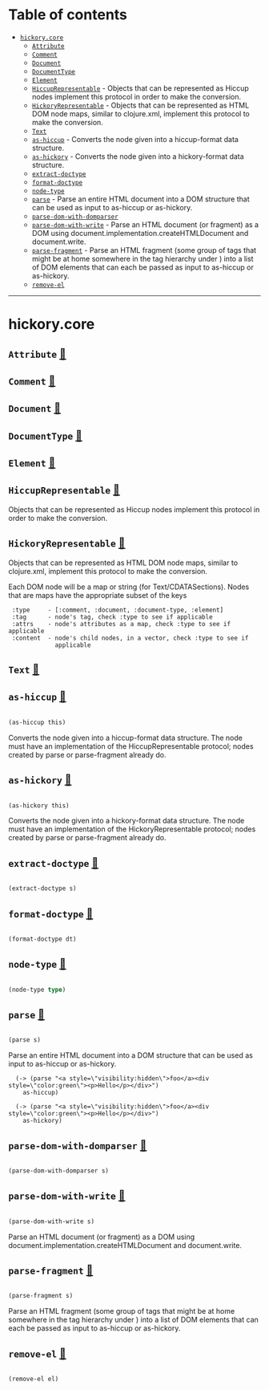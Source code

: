 # Table of contents
-  [`hickory.core`](#hickory.core) 
    -  [`Attribute`](#hickory.core/Attribute)
    -  [`Comment`](#hickory.core/Comment)
    -  [`Document`](#hickory.core/Document)
    -  [`DocumentType`](#hickory.core/DocumentType)
    -  [`Element`](#hickory.core/Element)
    -  [`HiccupRepresentable`](#hickory.core/HiccupRepresentable) - Objects that can be represented as Hiccup nodes implement this protocol in order to make the conversion.
    -  [`HickoryRepresentable`](#hickory.core/HickoryRepresentable) - Objects that can be represented as HTML DOM node maps, similar to clojure.xml, implement this protocol to make the conversion.
    -  [`Text`](#hickory.core/Text)
    -  [`as-hiccup`](#hickory.core/as-hiccup) - Converts the node given into a hiccup-format data structure.
    -  [`as-hickory`](#hickory.core/as-hickory) - Converts the node given into a hickory-format data structure.
    -  [`extract-doctype`](#hickory.core/extract-doctype)
    -  [`format-doctype`](#hickory.core/format-doctype)
    -  [`node-type`](#hickory.core/node-type)
    -  [`parse`](#hickory.core/parse) - Parse an entire HTML document into a DOM structure that can be used as input to as-hiccup or as-hickory.
    -  [`parse-dom-with-domparser`](#hickory.core/parse-dom-with-domparser)
    -  [`parse-dom-with-write`](#hickory.core/parse-dom-with-write) - Parse an HTML document (or fragment) as a DOM using document.implementation.createHTMLDocument and document.write.
    -  [`parse-fragment`](#hickory.core/parse-fragment) - Parse an HTML fragment (some group of tags that might be at home somewhere in the tag hierarchy under <body>) into a list of DOM elements that can each be passed as input to as-hiccup or as-hickory.
    -  [`remove-el`](#hickory.core/remove-el)

-----
# <a name="hickory.core">hickory.core</a>






## <a name="hickory.core/Attribute">`Attribute`</a> [:page_facing_up:](https://github.com/clj-commons/hickory/blob/master/src/cljs/hickory/core.cljs#L40-L40)
<a name="hickory.core/Attribute"></a>

## <a name="hickory.core/Comment">`Comment`</a> [:page_facing_up:](https://github.com/clj-commons/hickory/blob/master/src/cljs/hickory/core.cljs#L41-L41)
<a name="hickory.core/Comment"></a>

## <a name="hickory.core/Document">`Document`</a> [:page_facing_up:](https://github.com/clj-commons/hickory/blob/master/src/cljs/hickory/core.cljs#L42-L42)
<a name="hickory.core/Document"></a>

## <a name="hickory.core/DocumentType">`DocumentType`</a> [:page_facing_up:](https://github.com/clj-commons/hickory/blob/master/src/cljs/hickory/core.cljs#L43-L43)
<a name="hickory.core/DocumentType"></a>

## <a name="hickory.core/Element">`Element`</a> [:page_facing_up:](https://github.com/clj-commons/hickory/blob/master/src/cljs/hickory/core.cljs#L44-L44)
<a name="hickory.core/Element"></a>

## <a name="hickory.core/HiccupRepresentable">`HiccupRepresentable`</a> [:page_facing_up:](https://github.com/clj-commons/hickory/blob/master/src/cljs/hickory/core.cljs#L11-L17)
<a name="hickory.core/HiccupRepresentable"></a>

Objects that can be represented as Hiccup nodes implement this protocol in
   order to make the conversion.

## <a name="hickory.core/HickoryRepresentable">`HickoryRepresentable`</a> [:page_facing_up:](https://github.com/clj-commons/hickory/blob/master/src/cljs/hickory/core.cljs#L19-L34)
<a name="hickory.core/HickoryRepresentable"></a>

Objects that can be represented as HTML DOM node maps, similar to
   clojure.xml, implement this protocol to make the conversion.

   Each DOM node will be a map or string (for Text/CDATASections). Nodes that
   are maps have the appropriate subset of the keys

     :type     - [:comment, :document, :document-type, :element]
     :tag      - node's tag, check :type to see if applicable
     :attrs    - node's attributes as a map, check :type to see if applicable
     :content  - node's child nodes, in a vector, check :type to see if
                 applicable

## <a name="hickory.core/Text">`Text`</a> [:page_facing_up:](https://github.com/clj-commons/hickory/blob/master/src/cljs/hickory/core.cljs#L45-L45)
<a name="hickory.core/Text"></a>

## <a name="hickory.core/as-hiccup">`as-hiccup`</a> [:page_facing_up:](https://github.com/clj-commons/hickory/blob/master/src/cljs/hickory/core.cljs#L14-L17)
<a name="hickory.core/as-hiccup"></a>
``` clojure

(as-hiccup this)
```


Converts the node given into a hiccup-format data structure. The
     node must have an implementation of the HiccupRepresentable
     protocol; nodes created by parse or parse-fragment already do.

## <a name="hickory.core/as-hickory">`as-hickory`</a> [:page_facing_up:](https://github.com/clj-commons/hickory/blob/master/src/cljs/hickory/core.cljs#L31-L34)
<a name="hickory.core/as-hickory"></a>
``` clojure

(as-hickory this)
```


Converts the node given into a hickory-format data structure. The
     node must have an implementation of the HickoryRepresentable protocol;
     nodes created by parse or parse-fragment already do.

## <a name="hickory.core/extract-doctype">`extract-doctype`</a> [:page_facing_up:](https://github.com/clj-commons/hickory/blob/master/src/cljs/hickory/core.cljs#L109-L114)
<a name="hickory.core/extract-doctype"></a>
``` clojure

(extract-doctype s)
```


## <a name="hickory.core/format-doctype">`format-doctype`</a> [:page_facing_up:](https://github.com/clj-commons/hickory/blob/master/src/cljs/hickory/core.cljs#L50-L57)
<a name="hickory.core/format-doctype"></a>
``` clojure

(format-doctype dt)
```


## <a name="hickory.core/node-type">`node-type`</a> [:page_facing_up:](https://github.com/clj-commons/hickory/blob/master/src/cljs/hickory/core.cljs#L36-L38)
<a name="hickory.core/node-type"></a>
``` clojure

(node-type type)
```


## <a name="hickory.core/parse">`parse`</a> [:page_facing_up:](https://github.com/clj-commons/hickory/blob/master/src/cljs/hickory/core.cljs#L139-L156)
<a name="hickory.core/parse"></a>
``` clojure

(parse s)
```


Parse an entire HTML document into a DOM structure that can be
   used as input to as-hiccup or as-hickory.

```klipse
  (-> (parse "<a style=\"visibility:hidden\">foo</a><div style=\"color:green\"><p>Hello</p></div>")
    as-hiccup)
```

```klipse
  (-> (parse "<a style=\"visibility:hidden\">foo</a><div style=\"color:green\"><p>Hello</p></div>")
    as-hickory)
```


  

## <a name="hickory.core/parse-dom-with-domparser">`parse-dom-with-domparser`</a> [:page_facing_up:](https://github.com/clj-commons/hickory/blob/master/src/cljs/hickory/core.cljs#L120-L123)
<a name="hickory.core/parse-dom-with-domparser"></a>
``` clojure

(parse-dom-with-domparser s)
```


## <a name="hickory.core/parse-dom-with-write">`parse-dom-with-write`</a> [:page_facing_up:](https://github.com/clj-commons/hickory/blob/master/src/cljs/hickory/core.cljs#L125-L137)
<a name="hickory.core/parse-dom-with-write"></a>
``` clojure

(parse-dom-with-write s)
```


Parse an HTML document (or fragment) as a DOM using document.implementation.createHTMLDocument and document.write.

## <a name="hickory.core/parse-fragment">`parse-fragment`</a> [:page_facing_up:](https://github.com/clj-commons/hickory/blob/master/src/cljs/hickory/core.cljs#L158-L163)
<a name="hickory.core/parse-fragment"></a>
``` clojure

(parse-fragment s)
```


Parse an HTML fragment (some group of tags that might be at home somewhere
   in the tag hierarchy under <body>) into a list of DOM elements that can
   each be passed as input to as-hiccup or as-hickory.

## <a name="hickory.core/remove-el">`remove-el`</a> [:page_facing_up:](https://github.com/clj-commons/hickory/blob/master/src/cljs/hickory/core.cljs#L116-L118)
<a name="hickory.core/remove-el"></a>
``` clojure

(remove-el el)
```

